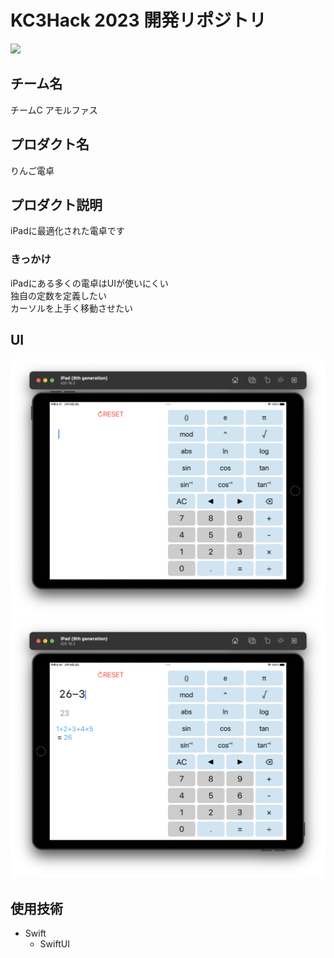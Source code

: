 # KC3Hack 2023 開発リポジトリ

<img src="https://kc3.me/cms/wp-content/uploads/2023/01/top-banner.png" width="700px">

## チーム名

チームC アモルファス

## プロダクト名

りんご電卓

## プロダクト説明
iPadに最適化された電卓です

### きっかけ

iPadにある多くの電卓はUIが使いにくい<br>
独自の定数を定義したい<br>
カーソルを上手く移動させたい

## UI
![UI](img/UI.png)
![UI](img/UI1.png)
## 使用技術

- Swift
  - SwiftUI



